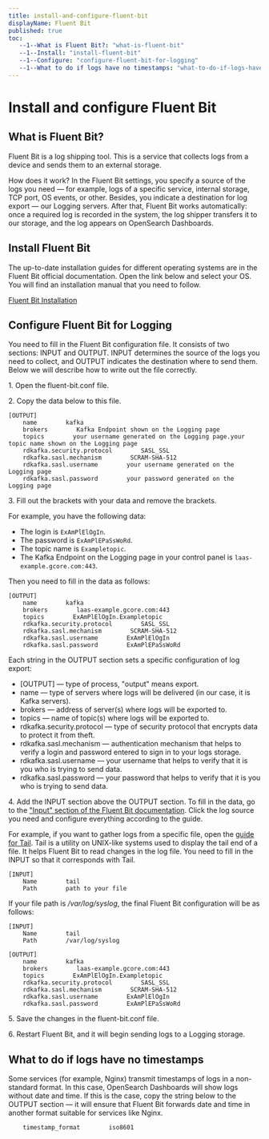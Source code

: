 ```yaml
---
title: install-and-configure-fluent-bit
displayName: Fluent Bit
published: true
toc:
   --1--What is Fluent Bit?: "what-is-fluent-bit"
   --1--Install: "install-fluent-bit"
   --1--Configure: "configure-fluent-bit-for-logging"
   --1--What to do if logs have no timestamps: "what-to-do-if-logs-have-no-timestamps"
---
```

# Install and configure Fluent Bit

## What is Fluent Bit?  

Fluent Bit is a log shipping tool. This is a service that collects logs from a device and sends them to an external storage.  

How does it work? In the Fluent Bit settings, you specify a source of the logs you need — for example, logs of a specific service, internal storage, TCP port, OS events, or other. Besides, you indicate a destination for log export — our Logging servers. After that, Fluent Bit works automatically: once a required log is recorded in the system, the log shipper transfers it to our storage, and the log appears on OpenSearch Dashboards.  

## Install Fluent Bit  

The up-to-date installation guides for different operating systems are in the Fluent Bit official documentation. Open the link below and select your OS. You will find an installation manual that you need to follow. 

<a href="https://docs.fluentbit.io/manual/installation/getting-started-with-fluent-bit" target="_blank">Fluent Bit Installation</a> 

## Configure Fluent Bit for Logging  

You need to fill in the Fluent Bit configuration file. It consists of two sections: INPUT and OUTPUT. INPUT determines the source of the logs you need to collect, and OUTPUT indicates the destination where to send them. Below we will describe how to write out the file correctly.  

1\. Open the fluent-bit.conf file.

2\. Copy the data below to this file. 

```
[OUTPUT]  
    name        kafka  
    brokers        Kafka Endpoint shown on the Logging page  
    topics        your username generated on the Logging page.your topic name shown on the Logging page   
    rdkafka.security.protocol        SASL_SSL    
    rdkafka.sasl.mechanism        SCRAM-SHA-512   
    rdkafka.sasl.username        your username generated on the Logging page   
    rdkafka.sasl.password        your password generated on the Logging page 
```

3\. Fill out the brackets with your data and remove the brackets.

For example, you have the following data:

- The login is ```ExAmPlElOgIn```.
- The password is ```ExAmPlEPaSsWoRd```.
- The topic name is ```Exampletopic```.
- The Kafka Endpoint on the Logging page in your control panel is ```laas-example.gcore.com:443```.

Then you need to fill in the data as follows: 

```
[OUTPUT]   
    name        kafka    
    brokers        laas-example.gcore.com:443   
    topics        ExAmPlElOgIn.Exampletopic   
    rdkafka.security.protocol        SASL_SSL    
    rdkafka.sasl.mechanism        SCRAM-SHA-512   
    rdkafka.sasl.username        ExAmPlElOgIn    
    rdkafka.sasl.password        ExAmPlEPaSsWoRd 
```

Each string in the OUTPUT section sets a specific configuration of log export:

- [OUTPUT] — type of process, "output" means export.  
- name — type of servers where logs will be delivered (in our case, it is Kafka servers).  
- brokers — address of server(s) where logs will be exported to.  
- topics — name of topic(s) where logs will be exported to.  
- rdkafka.security.protocol — type of security protocol that encrypts data to protect it from theft.  
- rdkafka.sasl.mechanism — authentication mechanism that helps to verify a login and password entered to sign in to your logs storage.  
- rdkafka.sasl.username — your username that helps to verify that it is you who is trying to send data.  
- rdkafka.sasl.password — your password that helps to verify that it is you who is trying to send data.

4\. Add the INPUT section above the OUTPUT section. To fill in the data, go to the <a href="https://docs.fluentbit.io/manual/pipeline/inputs" target="_blank">"Input" section of the Fluent Bit documentation</a>. Click the log source you need and configure everything according to the guide. 

For example, if you want to gather logs from a specific file, open the <a href="https://docs.fluentbit.io/manual/pipeline/inputs/tail" target="_blank">guide for Tail</a>. Tail is a utility on UNIX-like systems used to display the tail end of a file. It helps Fluent Bit to read changes in the log file. You need to fill in the INPUT so that it corresponds with Tail.

```
[INPUT]  
    Name        tail   
    Path        path to your file 
```

If your file path is */var/log/syslog*, the final Fluent Bit configuration will be as follows: 

```
[INPUT]   
    Name        tail   
    Path        /var/log/syslog   
```
```
[OUTPUT]   
    name        kafka    
    brokers        laas-example.gcore.com:443   
    topics        ExAmPlElOgIn.Exampletopic   
    rdkafka.security.protocol        SASL_SSL    
    rdkafka.sasl.mechanism        SCRAM-SHA-512   
    rdkafka.sasl.username        ExAmPlElOgIn    
    rdkafka.sasl.password        ExAmPlEPaSsWoRd 
```

5\. Save the changes in the fluent-bit.conf file.

6\. Restart Fluent Bit, and it will begin sending logs to a Logging storage. 

## What to do if logs have no timestamps  

Some services (for example, Nginx) transmit timestamps of logs in a non-standard format. In this case, OpenSearch Dashboards will show logs without date and time. If this is the case, copy the string below to the OUTPUT section — it will ensure that Fluent Bit forwards date and time in another format suitable for services like Nginx.  

```
    timestamp_format        iso8601
```